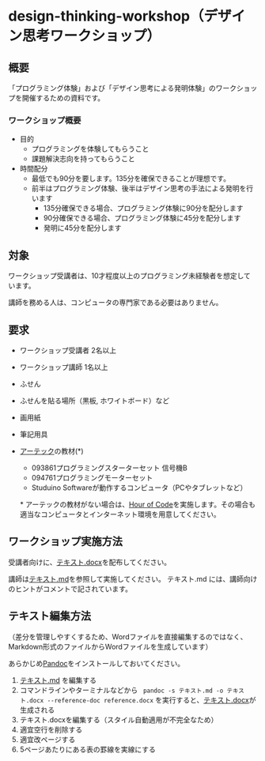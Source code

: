 # design-thinking-workshop（デザイン思考ワークショップ）

## 概要

「プログラミング体験」および「デザイン思考による発明体験」のワークショップを開催するための資料です。

### ワークショップ概要
- 目的
  - プログラミングを体験してもらうこと
  - 課題解決志向を持ってもらうこと
- 時間配分
  - 最低でも90分を要します。135分を確保できることが理想です。
  - 前半はプログラミング体験、後半はデザイン思考の手法による発明を行います
    - 135分確保できる場合、プログラミング体験に90分を配分します
    - 90分確保できる場合、プログラミング体験に45分を配分します
    - 発明に45分を配分します

## 対象

ワークショップ受講者は、10才程度以上のプログラミング未経験者を想定しています。

講師を務める人は、コンピュータの専門家である必要はありません。

## 要求

- ワークショップ受講者 2名以上
- ワークショップ講師 1名以上
- ふせん
- ふせんを貼る場所（黒板, ホワイトボード）など
- 画用紙
- 筆記用具
- [アーテック](www.artec-kk.co.jp/)の教材(\*)
  - 093861プログラミングスターターセット 信号機B
  - 094761プログラミングモーターセット
  - Studuino Softwareが動作するコンピュータ（PCやタブレットなど）


  \* アーテックの教材がない場合は、[Hour of Code](https://hourofcode.com/jp)を実施します。その場合も適当なコンピュータとインターネット環境を用意してください。

## ワークショップ実施方法

受講者向けに、[テキスト.docx](/テキスト.docx)を配布してください。

講師は[テキスト.md](/テキスト.md)を参照して実施してください。
テキスト.md には、講師向けのヒントがコメントで記されています。

## テキスト編集方法

（差分を管理しやすくするため、Wordファイルを直接編集するのではなく、Markdown形式のファイルからWordファイルを生成しています）

あらかじめ[Pandoc](https://pandoc.org/)をインストールしておいてください。

1. [テキスト.md](/テキスト.md) を編集する
1. コマンドラインやターミナルなどから ` pandoc -s テキスト.md -o テキスト.docx --reference-doc reference.docx` を実行すると、[テキスト.docx](/テキスト.docx)が生成される
1. テキスト.docxを編集する（スタイル自動適用が不完全なため）
  1. 適宜空行を削除する
  1. 適宜改ページする
  1. 5ページあたりにある表の罫線を実線にする
